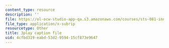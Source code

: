 ```yaml
---
content_type: resource
description: ''
file: https://ol-ocw-studio-app-qa.s3.amazonaws.com/courses/sts-081-innovation-systems-for-science-technology-energy-manufacturing-and-health-spring-2017/4cfbd319eabd53d2959415cf873e9647_Ayvwr28VKBk.vtt
file_type: application/x-subrip
resourcetype: Other
title: 3play caption file
uid: 4cfbd319-eabd-53d2-9594-15cf873e9647
---
```

